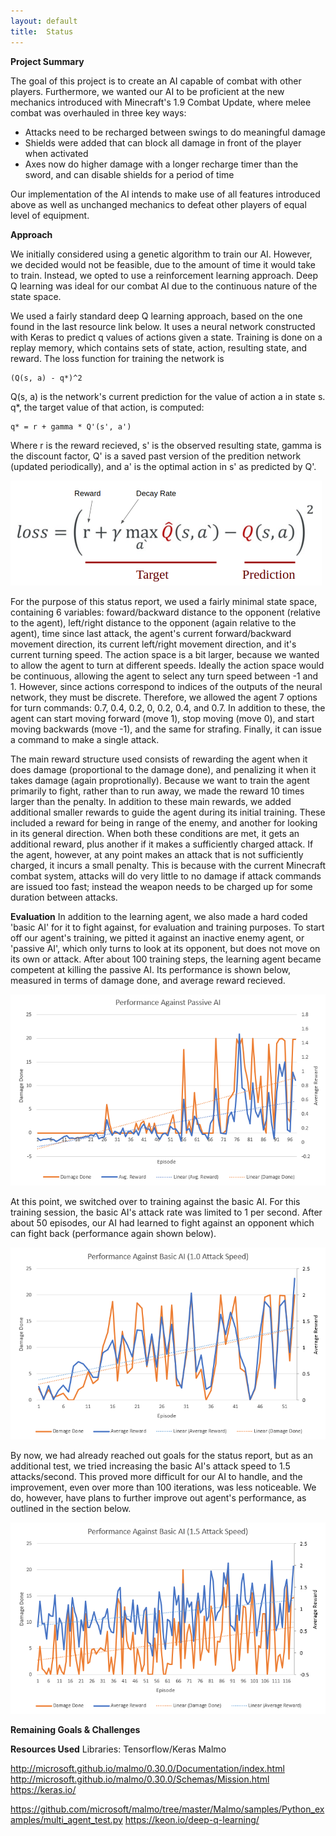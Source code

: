 ```yaml
---
layout:	default
title:	Status
---
```


**Project Summary**

The goal of this project is to create an AI capable of combat with other players. 
Furthermore, we wanted our AI to be proficient at the new mechanics introduced with
Minecraft's 1.9 Combat Update, where melee combat was overhauled in three key ways:

- Attacks need to be recharged between swings to do meaningful damage
- Shields were added that can block all damage in front of the player when activated
- Axes now do higher damage with a longer recharge timer than the sword,
and can disable shields for a period of time

Our implementation of the AI intends to make use of all features introduced above as well
as unchanged mechanics to defeat other players of equal level of equipment.


**Approach**

We initially considered using a genetic algorithm to train our AI. However, we decided
would not be feasible, due to the amount of time it would take to train. Instead, we opted
to use a reinforcement learning approach. Deep Q learning was ideal for our combat AI
due to the continuous nature of the state space.

We used a fairly standard deep Q learning approach, based on the one found in the last resource link below. It uses a neural network constructed with Keras to predict q values of actions given a state. Training is done on a replay memory, which contains sets of state, action, resulting state, and reward. The loss function for training the network is 

    (Q(s, a) - q*)^2

Q(s, a) is the network's current prediction for the value of action a in state s. q*, the target value of that action, is computed: 

    q* = r + gamma * Q'(s', a')

Where r is the reward recieved, s' is the observed resulting state, gamma is the discount factor, Q' is a saved past version of the predition network (updated periodically), and a' is the optimal action in s' as predicted by Q'.

![alt text](https://raw.githubusercontent.com/kavane12/Overworlders/master/docs/pics/deep-q-learning.png)

For the purpose of this status report, we used a fairly minimal state space, containing 6 variables: foward/backward distance to the opponent (relative to the agent), left/right distance to the opponent (again relative to the agent), time since last attack,
the agent's current forward/backward movement direction, its current left/right movement direction, and it's current turning speed. The action space is a bit larger, because we wanted to allow the agent to turn at different speeds. Ideally the action space would be continuous, allowing the agent to select any turn speed between -1 and 1. However, since actions correspond to indices of the outputs of the neural network, they must be discrete. Therefore, we allowed the agent 7 options for turn commands: 0.7, 0.4, 0.2, 0, 0.2, 0.4, and 0.7. In addition to these, the agent can start moving forward (move 1), stop moving (move 0), and start moving backwards (move -1), and the same for strafing. Finally, it can issue a command to make a single attack.

The main reward structure used consists of rewarding the agent when it does damage (proportional to the damage done), and penalizing it when it takes damage (again proprotionally). Because we want to train the agent primarily to fight, rather than to run away, we made the reward 10 times larger than the penalty. In addition to these main rewards, we added additional smaller rewards to guide the agent during its initial training. These included a reward for being in range of the enemy, and another for looking in its general direction. When both these conditions are met, it gets an additional reward, plus another if it makes a sufficiently charged attack. If the agent, however, at any point makes an attack that is not sufficiently charged, it incurs a small penalty. This is because with the current Minecraft combat system, attacks will do very little to no damage if attack commands are issued too fast; instead the weapon needs to be charged up for some duration between attacks.

**Evaluation**
In addition to the learning agent, we also made a hard coded 'basic AI' for it to fight against, for evaluation and training purposes. To start off our agent's training, we pitted it against an inactive enemy agent, or 'passive AI', which only turns to look at its opponent, but does not move on its own or attack. After about 100 training steps, the learning agent became competent at killing the passive AI. Its performance is shown below, measured in terms of damage done, and average reward recieved. 

![Training data vs. passive AI](https://raw.githubusercontent.com/kavane12/Overworlders/master/docs/pics/passiveTraining.png)

At this point, we switched over to training against the basic AI. For this training session, the basic AI's attack rate was limited to 1 per second. After about 50 episodes, our AI had learned to fight against an opponent which can fight back (performance again shown below).

![Training data vs. basic AI 1](https://raw.githubusercontent.com/kavane12/Overworlders/master/docs/pics/basicTraining1.png)

By now, we had already reached out goals for the status report, but as an additional test, we tried increasing the basic AI's attack speed to 1.5 attacks/second. This proved more difficult for our AI to handle, and the improvement, even over more than 100 iterations, was less noticeable. We do, however, have plans to further improve out agent's performance, as outlined in the section below.

![Training data vs. basic AI 2](https://raw.githubusercontent.com/kavane12/Overworlders/master/docs/pics/basicTraining2.png)

**Remaining Goals & Challenges**


**Resources Used**
Libraries:
Tensorflow/Keras
Malmo

http://microsoft.github.io/malmo/0.30.0/Documentation/index.html
http://microsoft.github.io/malmo/0.30.0/Schemas/Mission.html
https://keras.io/

https://github.com/microsoft/malmo/tree/master/Malmo/samples/Python_examples/multi_agent_test.py
https://keon.io/deep-q-learning/
